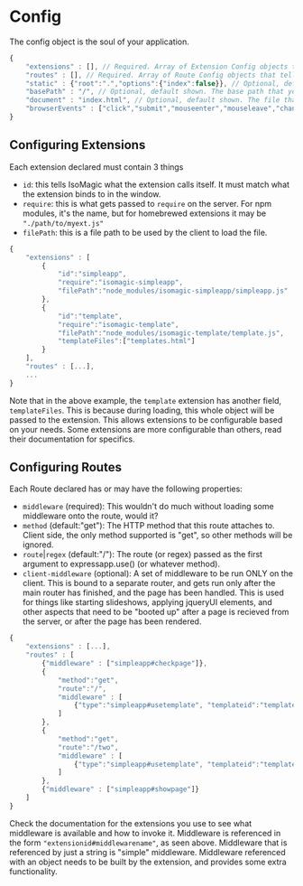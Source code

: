 Config
======

The config object is the soul of your application.
```javascript
{
	"extensions" : [], // Required. Array of Extension Config objects that tell IsoMagic how to load your installed extensions.  Without these, IsoMagic doesn't do much!
	"routes" : [], // Required. Array of Route Config objects that tell IsoMagic how to mount extension middleware to particular routes.  Also needed to do something interesting!
	"static" : {"root":".","options":{"index":false}}, // Optional, default shown. The base path that your application will handle requests on.
	"basePath" : "/", // Optional, default shown. The base path that your application will handle requests on.
	"document" : "index.html", // Optional, default shown. The file that gets loaded for processing by the middleware.
	"browserEvents" : ["click","submit","mouseenter","mouseleave","change"] //Optional, default shown.  An array of browser events that IsoMagic will capture and process for you with TLC modules
}
```

Configuring Extensions
----------------------

Each extension declared must contain 3 things
* `id`: this tells IsoMagic what the extension calls itself.  It must match what the extension binds to in the window.
* `require`: this is what gets passed to `require` on the server.  For npm modules, it's the name, but for homebrewed extensions it may be `"./path/to/myext.js"`
* `filePath`: this is a file path to be used by the client to load the file.

```javascript
{
	"extensions" : [
		{
			"id":"simpleapp",
			"require":"isomagic-simpleapp",
			"filePath":"node_modules/isomagic-simpleapp/simpleapp.js"
		},
		{
			"id":"template",
			"require":"isomagic-template",
			"filePath":"node_modules/isomagic-template/template.js",
			"templateFiles":["templates.html"]
		}
	], 
	"routes" : [...],
	...
}
```

Note that in the above example, the `template` extension has another field, `templateFiles`.  This is because
during loading, this whole object will be passed to the extension.  This allows extensions to be configurable
based on your needs.  Some extensions are more configurable than others, read their documentation for specifics.

Configuring Routes
------------------

Each Route declared has or may have the following properties:
* `middleware` (required): This wouldn't do much without loading some middleware onto the route, would it?
* `method` (default:"get"): The HTTP method that this route attaches to.  Client side, the only method supported is "get", so other methods will be ignored.
* `route`|`regex` (default:"/"): The route (or regex) passed as the first argument to expressapp.use() (or whatever method).
* `client-middleware` (optional): A set of middleware to be run ONLY on the client.  This is bound to a separate router, and gets run only after the main router has finished, and the page has been handled.  This is used for things like starting slideshows, applying jqueryUI elements, and other aspects that need to be "booted up" after a page is recieved from the server, or after the page has been rendered.

```javascript
{
	"extensions" : [...],
	"routes" : [
		{"middleware" : ["simpleapp#checkpage"]},
		{
			"method":"get",
			"route":"/", 
			"middleware" : [
				{"type":"simpleapp#usetemplate", "templateid":"templateOne"}
			]
		},
		{
			"method":"get",
			"route":"/two", 
			"middleware" : [
				{"type":"simpleapp#usetemplate", "templateid":"templateTwo"}
			]
		},
		{"middleware" : ["simpleapp#showpage"]}
	]
}
```

Check the documentation for the extensions you use to see what middleware is available and how to invoke it.
Middleware is referenced in the form `"extensionid#middlewarename"`, as seen above.  Middleware that is referenced
by just a string is "simple" middleware.  Middleware referenced with an object needs to be built by the extension,
and provides some extra functionality.